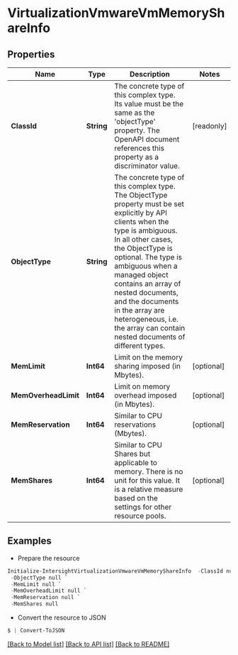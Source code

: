 # VirtualizationVmwareVmMemoryShareInfo
## Properties

Name | Type | Description | Notes
------------ | ------------- | ------------- | -------------
**ClassId** | **String** | The concrete type of this complex type. Its value must be the same as the &#39;objectType&#39; property. The OpenAPI document references this property as a discriminator value. | [readonly] 
**ObjectType** | **String** | The concrete type of this complex type. The ObjectType property must be set explicitly by API clients when the type is ambiguous. In all other cases, the  ObjectType is optional.  The type is ambiguous when a managed object contains an array of nested documents, and the documents in the array are heterogeneous, i.e. the array can contain nested documents of different types. | 
**MemLimit** | **Int64** | Limit on the memory sharing imposed (in Mbytes). | [optional] 
**MemOverheadLimit** | **Int64** | Limit on memory overhead imposed (in Mbytes). | [optional] 
**MemReservation** | **Int64** | Similar to CPU reservations (Mbytes). | [optional] 
**MemShares** | **Int64** | Similar to CPU Shares but applicable to memory. There is no unit for this value. It is a relative measure based on the settings for other resource pools. | [optional] 

## Examples

- Prepare the resource
```powershell
Initialize-IntersightVirtualizationVmwareVmMemoryShareInfo  -ClassId null `
 -ObjectType null `
 -MemLimit null `
 -MemOverheadLimit null `
 -MemReservation null `
 -MemShares null
```

- Convert the resource to JSON
```powershell
$ | Convert-ToJSON
```

[[Back to Model list]](../README.md#documentation-for-models) [[Back to API list]](../README.md#documentation-for-api-endpoints) [[Back to README]](../README.md)


